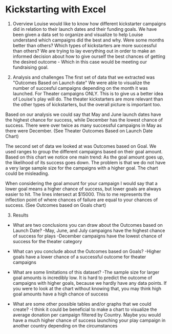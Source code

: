 # Kickstarting with Excel


1. Overview
Louise would like to know how different kickstarter campaigns did in relation to their launch dates and their funding goals. We have been given a data set to organize and visualize to help Louise understand which campaigns did the best and why. Were some months better than others? Which types of kickstarters are more successful than others? We are trying to lay everything out in order to make an informed decision about how to give ourself the best chances of getting the desired outcome - Which in this case would be meeting our fundraising goal. 


2. Analysis and challenges
The first set of data that we extracted was "Outcomes Based on Launch date" We were able to visualize the number of succesful campaigns depending on the month it was launched. For Theater campaigns ONLY. This is to give us a better idea of Louise's play will do. The theater kickstarters are more relevant than the other types of kickstarters, but the overall picture is important too. 

Based on our analysis we could say that May and June launch dates have the highest chance for success, while December has the lowest chance of success. There were over twice as many successful campaigns in May as there were December. (See Theater Outcomes Based on Launch Date Chart)


The second set of data we looked at was Outcomes based on Goal. We used ranges to group the different campaigns based on their goal amount. 
Based on this chart we notice one main trend: As the goal amount goes up, the likelihood of its success goes down. The problem is that we do not have a very large sample size for the campaigns with a higher goal. The chart could be misleading.

When considering the goal amount for your campaign I would say that a lower goal means a higher chance of success, but lower goals are always easier to hit. The lines intersect at $15000. This to me represents the inflection point of where chances of failure are equal to your chances of success. 
(See Outcomes based on Goals chart)



3. Results
- What are two conclusions you can draw about the Outcomes based on Launch Date?
-May, June, and July campaigns have the highest chance of success for plays
-December campaigns have the lowest chance of success for the theater category

- What can you conclude about the Outcomes based on Goals?
-Higher goals have a lower chance of a successful outcome for theater campaigns

- What are some limitations of this dataset?
-The sample size for larger goal amounts is incredibly low. It is hard to predict the outcome of campaigns with higher goals, because we hardly have any data points. If you were to look at the chart without knowing that, you may think high goal amounts have a high chance of success

- What are some other possible tables and/or graphs that we could create?
-I think it could be beneficial to make a chart to visualize the average donation per campaign filtered by Country. Maybe you would have a much higher chance of success launching your play campaign in another country depending on the circumstances
